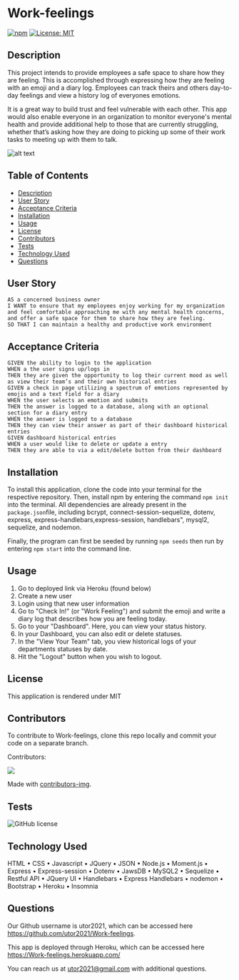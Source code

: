# Work-feelings

 [![npm](https://badge.fury.io/js/inquirer.svg)](http://badge.fury.io/js/inquirer)
 [![License: MIT](https://img.shields.io/badge/License-MIT-yellow.svg)](https://opensource.org/licenses/MIT)

## Description
This project intends to provide employees a safe space to share how they are feeling. This is accomplished through expressing how they are feeling with an emoji and a diary log. Employees can track theirs and others day-to-day feelings and view a history log of everyones emotions.

It is a great way to build trust and feel vulnerable with each other. This app would also enable everyone in an organization to monitor everyone's mental health and provide additional help to those that are currently struggling, whether that’s asking how they are doing to picking up some of their work tasks to meeting up with them to talk.

![alt text](https://github.com/utor2021/Work-feelingsfeature/readme/assets/img/work-feelings.png)

## Table of Contents
- [Description](#description)
- [User Story](#user-story)
- [Acceptance Criteria](#acceptance-criteria)
- [Installation](#installation)
- [Usage](#usage)
- [License](#license)
- [Contributors](#contributors)
- [Tests](#tests)
- [Technology Used](#technology-used)
- [Questions](#questions)

## User Story
```
AS a concerned business owner
I WANT to ensure that my employees enjoy working for my organization and feel comfortable approaching me with any mental health concerns, and offer a safe space for them to share how they are feeling.
SO THAT I can maintain a healthy and productive work environment
```

## Acceptance Criteria
```
GIVEN the ability to login to the application
WHEN a the user signs up/logs in
THEN they are given the opportunity to log their current mood as well as view their team’s and their own historical entries
GIVEN a check in page utilizing a spectrum of emotions represented by emojis and a text field for a diary
WHEN the user selects an emotion and submits
THEN the answer is logged to a database, along with an optional section for a diary entry
WHEN the answer is logged to a database
THEN they can view their answer as part of their dashboard historical entries
GIVEN dashboard historical entries
WHEN a user would like to delete or update a entry
THEN they are able to via a edit/delete button from their dashboard

```

## Installation

To install this application, clone the code into your terminal for the respective repository. Then, install npm by entering the command ```npm init```  into the terminal. All dependencies are already present in the ```package.json```file, including bcrypt, connect-session-sequelize, dotenv, express, express-handlebars,express-session, handlebars", mysql2, sequelize, and nodemon.

Finally, the program can first be seeded by running ```npm seeds``` then run by entering ```npm start``` into the command line.

## Usage
1. Go to deployed link via Heroku (found below)
2. Create a new user
3. Login using that new user information
4. Go to "Check In!" (or "Work Feeling") and submit the emoji and write a diary log that describes how you are feeling today.
5. Go to your "Dashboard". Here, you can view your status history.
6. In your Dashboard, you can also edit or delete statuses.
7. In the "View Your Team" tab, you view historical logs of your departments statuses by date.
8. Hit the "Logout" button when you wish to logout.

## License
This application is rendered under MIT

## Contributors
To contribute to Work-feelings, clone this repo locally and commit your code on a separate branch.
  
Contributors:

<a href="https://github.com/utor2021/Work-feelings/graphs/contributors">
  <img src="https://contrib.rocks/image?repo=utor2021/Work-feelings" />
</a>

Made with [contributors-img](https://contrib.rocks).

## Tests
![GitHub license](https://img.shields.io/badge/test-100%25-success)

## Technology Used
HTML
•	CSS
•	Javascript
•	JQuery
•	JSON
•	Node.js
•	Moment.js
•	Express
•	Express-session
•	Dotenv
•	JawsDB
•	MySQL2
•	Sequelize
•	Restful API
•	JQuery UI
•	Handlebars
•	Express Handlebars
•	nodemon
•	Bootstrap
•	Heroku
•	Insomnia

## Questions
Our Github username is utor2021, which can be accessed here https://github.com/utor2021/Work-feelings.

This app is deployed through Heroku, which can be accessed here https://Work-feelings.herokuapp.com/

You can reach us at utor2021@gmail.com with additional questions.
